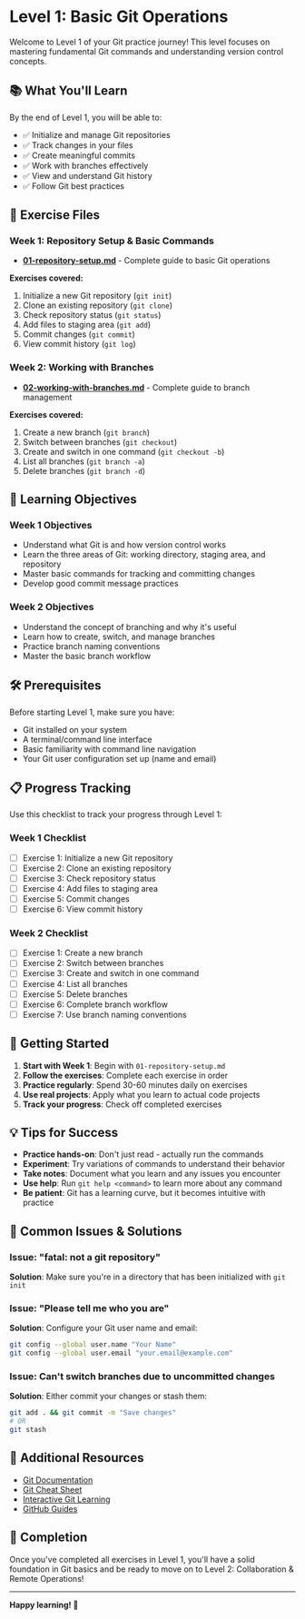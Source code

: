 # Level 1: Basic Git Operations

Welcome to Level 1 of your Git practice journey! This level focuses on mastering fundamental Git commands and understanding version control concepts.

## 📚 What You'll Learn

By the end of Level 1, you will be able to:
- ✅ Initialize and manage Git repositories
- ✅ Track changes in your files
- ✅ Create meaningful commits
- ✅ Work with branches effectively
- ✅ View and understand Git history
- ✅ Follow Git best practices

## 📁 Exercise Files

### Week 1: Repository Setup & Basic Commands
- **[01-repository-setup.md](01-repository-setup.md)** - Complete guide to basic Git operations

**Exercises covered:**
1. Initialize a new Git repository (`git init`)
2. Clone an existing repository (`git clone`)
3. Check repository status (`git status`)
4. Add files to staging area (`git add`)
5. Commit changes (`git commit`)
6. View commit history (`git log`)

### Week 2: Working with Branches
- **[02-working-with-branches.md](02-working-with-branches.md)** - Complete guide to branch management

**Exercises covered:**
1. Create a new branch (`git branch`)
2. Switch between branches (`git checkout`)
3. Create and switch in one command (`git checkout -b`)
4. List all branches (`git branch -a`)
5. Delete branches (`git branch -d`)

## 🎯 Learning Objectives

### Week 1 Objectives
- Understand what Git is and how version control works
- Learn the three areas of Git: working directory, staging area, and repository
- Master basic commands for tracking and committing changes
- Develop good commit message practices

### Week 2 Objectives
- Understand the concept of branching and why it's useful
- Learn how to create, switch, and manage branches
- Practice branch naming conventions
- Master the basic branch workflow

## 🛠️ Prerequisites

Before starting Level 1, make sure you have:
- Git installed on your system
- A terminal/command line interface
- Basic familiarity with command line navigation
- Your Git user configuration set up (name and email)

## 📋 Progress Tracking

Use this checklist to track your progress through Level 1:

### Week 1 Checklist
- [ ] Exercise 1: Initialize a new Git repository
- [ ] Exercise 2: Clone an existing repository
- [ ] Exercise 3: Check repository status
- [ ] Exercise 4: Add files to staging area
- [ ] Exercise 5: Commit changes
- [ ] Exercise 6: View commit history

### Week 2 Checklist
- [ ] Exercise 1: Create a new branch
- [ ] Exercise 2: Switch between branches
- [ ] Exercise 3: Create and switch in one command
- [ ] Exercise 4: List all branches
- [ ] Exercise 5: Delete branches
- [ ] Exercise 6: Complete branch workflow
- [ ] Exercise 7: Use branch naming conventions

## 🚀 Getting Started

1. **Start with Week 1**: Begin with `01-repository-setup.md`
2. **Follow the exercises**: Complete each exercise in order
3. **Practice regularly**: Spend 30-60 minutes daily on exercises
4. **Use real projects**: Apply what you learn to actual code projects
5. **Track your progress**: Check off completed exercises

## 💡 Tips for Success

- **Practice hands-on**: Don't just read - actually run the commands
- **Experiment**: Try variations of commands to understand their behavior
- **Take notes**: Document what you learn and any issues you encounter
- **Use help**: Run `git help <command>` to learn more about any command
- **Be patient**: Git has a learning curve, but it becomes intuitive with practice

## 🔧 Common Issues & Solutions

### Issue: "fatal: not a git repository"
**Solution**: Make sure you're in a directory that has been initialized with `git init`

### Issue: "Please tell me who you are"
**Solution**: Configure your Git user name and email:
```bash
git config --global user.name "Your Name"
git config --global user.email "your.email@example.com"
```

### Issue: Can't switch branches due to uncommitted changes
**Solution**: Either commit your changes or stash them:
```bash
git add . && git commit -m "Save changes"
# OR
git stash
```

## 📖 Additional Resources

- [Git Documentation](https://git-scm.com/doc)
- [Git Cheat Sheet](https://education.github.com/git-cheat-sheet-education.pdf)
- [Interactive Git Learning](https://learngitbranching.js.org/)
- [GitHub Guides](https://guides.github.com/)

## 🎉 Completion

Once you've completed all exercises in Level 1, you'll have a solid foundation in Git basics and be ready to move on to Level 2: Collaboration & Remote Operations!

---

**Happy learning! 🚀**
